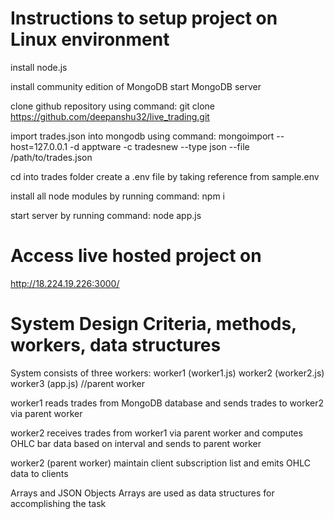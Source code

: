 # Instructions to setup project on Linux environment

install node.js

install community edition of MongoDB
start MongoDB server 

clone github repository using command: 
git clone https://github.com/deepanshu32/live_trading.git

import trades.json into mongodb using command:
mongoimport --host=127.0.0.1 -d apptware -c tradesnew --type json --file /path/to/trades.json

cd into trades folder
create a .env file by taking reference from sample.env

install all node modules by running command:
npm i

start server by running command:
node app.js

# Access live hosted project on

http://18.224.19.226:3000/

# System Design Criteria, methods, workers, data structures

System consists of three workers:
worker1 (worker1.js)
worker2 (worker2.js)
worker3 (app.js) //parent worker

worker1 reads trades from MongoDB database and sends trades to worker2 via parent worker

worker2 receives trades from worker1 via parent worker and computes OHLC bar data based on interval and sends to parent worker 

worker2 (parent worker) maintain client subscription list and emits OHLC data to clients

Arrays and JSON Objects Arrays are used as data structures for accomplishing the task




 
